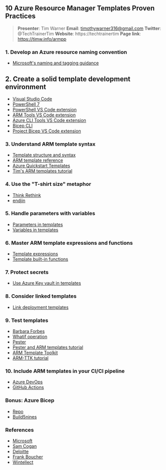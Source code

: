 ## 10 Azure Resource Manager Templates Proven Practices

> **Presenter**: Tim Warner
> **Email**: timothywarner316@gmail.com
> **Twitter**: @TechTrainerTim
> **Website**: https://techtrainertim
> **Page link**: https://timw.info/armpp

### 1. Develop an Azure resource naming convention

* [Microsoft's naming and tagging guidance](https://docs.microsoft.com/en-us/azure/cloud-adoption-framework/ready/azure-best-practices/naming-and-tagging)

## 2. Create a solid template development environment

* [Visual Studio Code](https://code.visualstudio.com/)
* [PowerShell 7](https://github.com/PowerShell/powershell/releases)
* [PowerShell VS Code extension](https://marketplace.visualstudio.com/items?itemName=ms-vscode.PowerShell)
* [ARM Tools VS Code extension](https://marketplace.visualstudio.com/items?itemName=msazurermtools.azurerm-vscode-tools)
* [Azure CLI Tools VS Code extension](https://marketplace.visualstudio.com/items?itemName=ms-vscode.azurecli)
* [Bicep CLI](https://github.com/Azure/bicep/blob/main/docs/installing.md)
* [Project Bicep VS Code extension](https://marketplace.visualstudio.com/items?itemName=ms-azuretools.vscode-bicep)

### 3. Understand ARM template syntax

* [Template structure and syntax](https://docs.microsoft.com/en-us/azure/azure-resource-manager/templates/template-syntax)
* [ARM template reference](https://docs.microsoft.com/en-us/azure/templates/)
* [Azure Quickstart Templates](https://github.com/Azure/azure-quickstart-templates)
* [Tim's ARM templates tutorial](https://timwinfo-my.sharepoint.com/:x:/g/personal/tim_timw_info/EQRooL1BhnRMjaIx6WEovRYBDXbzHOI1CrtpNls3zesDHw?rtime=VntXnCDU2Eg)

### 4. Use the "T-shirt size" metaphor

* [Think Rethink](https://thinkrethink.net/2016/09/06/creating-a-t-shirt-size-arm-template/)
* [endjin](https://endjin.com/blog/2016/12/advanced-azure-resource-manager-template-patterns-t-shirt-sizing-and-optional-resources)

### 5. Handle parameters with variables

* [Parameters in templates](https://docs.microsoft.com/en-us/azure/azure-resource-manager/templates/template-parameters)
* [Variables in templates](https://docs.microsoft.com/en-us/azure/azure-resource-manager/templates/template-variables)

### 6. Master ARM template expressions and functions

* [Template expressions](https://docs.microsoft.com/en-us/azure/azure-resource-manager/templates/template-expressions)
* [Template built-in functions](https://docs.microsoft.com/en-us/azure/azure-resource-manager/templates/template-functions)

### 7. Protect secrets

* [Use Azure Key vault in templates](https://docs.microsoft.com/en-us/azure/azure-resource-manager/templates/template-tutorial-use-key-vault)

### 8. Consider linked templates

* [Link deployment templates](https://docs.microsoft.com/en-us/azure/azure-resource-manager/templates/linked-templates)

### 9. Test templates

* [Barbara Forbes](https://4bes.nl/2020/08/09/testing-arm-templates/)
* [Whatif operation](https://docs.microsoft.com/en-us/azure/azure-resource-manager/templates/template-deploy-what-if?tabs=azure-powershell)
* [Pester](https://github.com/pester/Pester)
* [Pester and ARM templates tutorial](https://medium.com/charot/test-arm-templates-using-pester-azure-devops-837b5006c30c)
* [ARM Template Toolkit](https://github.com/Azure/arm-ttk)
* [ARM-TTK tutorial](https://msftplayground.com/2020/01/testing-arm-templates/)

### 10. Include ARM templates in your CI/CI pipeline

* [Azure DevOps](https://docs.microsoft.com/en-us/azure/azure-resource-manager/templates/add-template-to-azure-pipelines)
* [GitHub Actions](https://docs.microsoft.com/en-us/azure/azure-resource-manager/templates/deploy-github-actions)

### Bonus: Azure Bicep

* [Repo](https://github.com/Azure/bicep)
* [Build5nines](https://build5nines.com/get-started-with-azure-bicep/)

### References

* [Microsoft](https://docs.microsoft.com/en-us/azure/azure-resource-manager/templates/template-best-practices)
* [Sam Cogan](https://sharegate.com/blog/take-your-azure-resource-manager-arm-template-game-to-next-level)
* [Deloitte](https://platform.deloitte.com.au/articles/arm-template-lifecycle-management-dos-and-donts)
* [Frank Boucher](https://fboucheros.medium.com/5-simple-steps-to-get-a-clean-azure-resource-manager-arm-template-4ef8e18c64e8)
* [Wintellect](https://www.wintellect.com/azure-arm-template-tips/)
